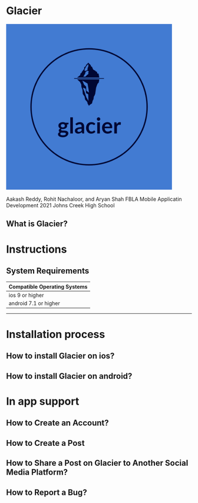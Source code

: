 # Glacier

<img src="glacier-logos.jpeg" width = "450" height = "450" class = "center">


Aakash Reddy, Rohit Nachaloor, and Aryan Shah
FBLA Mobile Applicatin Development 2021
Johns Creek High School

## What is Glacier?


# Instructions

## System Requirements

| Compatible Operating Systems |
| -----------------------------|
| ios 9 or higher              |
| android 7.1 or higher        |
---

# Installation process

## How to install Glacier on ios?


## How to install Glacier on android?


# In app support

## How to Create an Account?

## How to Create a Post

## How to Share a Post on Glacier to Another Social Media Platform?

## How to Report a Bug?




